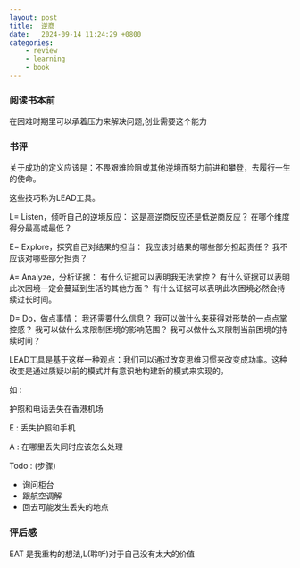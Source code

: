 ```yaml
---
layout: post
title:  逆商
date:   2024-09-14 11:24:29 +0800
categories: 
    - review
    - learning
    - book
---
```


### 阅读书本前

在困难时期里可以承着压力来解决问题,创业需要这个能力

### 书评

关于成功的定义应该是：不畏艰难险阻或其他逆境而努力前进和攀登，去履行一生的使命。

这些技巧称为LEAD工具。

L= Listen，倾听自己的逆境反应： 这是高逆商反应还是低逆商反应？ 在哪个维度得分最高或最低？

E= Explore，探究自己对结果的担当： 我应该对结果的哪些部分担起责任？ 我不应该对哪些部分担责？

A= Analyze，分析证据： 有什么证据可以表明我无法掌控？ 有什么证据可以表明此次困境一定会蔓延到生活的其他方面？ 有什么证据可以表明此次困境必然会持续过长时间。

D= Do，做点事情： 我还需要什么信息？ 我可以做什么来获得对形势的一点点掌控感？ 我可以做什么来限制困境的影响范围？ 我可以做什么来限制当前困境的持续时间？

LEAD工具是基于这样一种观点：我们可以通过改变思维习惯来改变成功率。这种改变是通过质疑以前的模式并有意识地构建新的模式来实现的。

如 : 

护照和电话丢失在香港机场

E : 丢失护照和手机

A : 在哪里丢失同时应该怎么处理

Todo : (步骤)

- 询问柜台
- 跟航空调解
- 回去可能发生丢失的地点

### 评后感

EAT 是我重构的想法,L(聆听)对于自己没有太大的价值